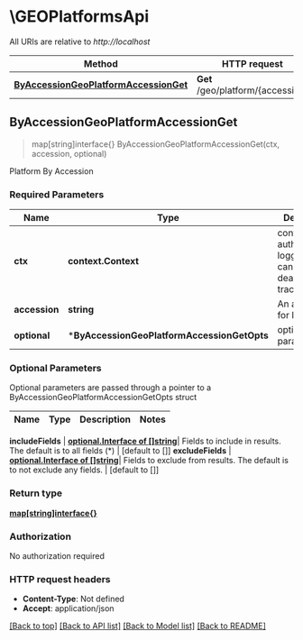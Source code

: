 # \GEOPlatformsApi

All URIs are relative to *http://localhost*

Method | HTTP request | Description
------------- | ------------- | -------------
[**ByAccessionGeoPlatformAccessionGet**](GEOPlatformsApi.md#ByAccessionGeoPlatformAccessionGet) | **Get** /geo/platform/{accession} | Platform By Accession



## ByAccessionGeoPlatformAccessionGet

> map[string]interface{} ByAccessionGeoPlatformAccessionGet(ctx, accession, optional)

Platform By Accession

### Required Parameters


Name | Type | Description  | Notes
------------- | ------------- | ------------- | -------------
**ctx** | **context.Context** | context for authentication, logging, cancellation, deadlines, tracing, etc.
**accession** | **string**| An accession for lookup | 
 **optional** | ***ByAccessionGeoPlatformAccessionGetOpts** | optional parameters | nil if no parameters

### Optional Parameters

Optional parameters are passed through a pointer to a ByAccessionGeoPlatformAccessionGetOpts struct


Name | Type | Description  | Notes
------------- | ------------- | ------------- | -------------

 **includeFields** | [**optional.Interface of []string**](string.md)| Fields to include in results. The default is to all fields (*) | [default to []]
 **excludeFields** | [**optional.Interface of []string**](string.md)| Fields to exclude from results. The default is to not exclude any fields.  | [default to []]

### Return type

[**map[string]interface{}**](map[string]interface{}.md)

### Authorization

No authorization required

### HTTP request headers

- **Content-Type**: Not defined
- **Accept**: application/json

[[Back to top]](#) [[Back to API list]](../README.md#documentation-for-api-endpoints)
[[Back to Model list]](../README.md#documentation-for-models)
[[Back to README]](../README.md)

